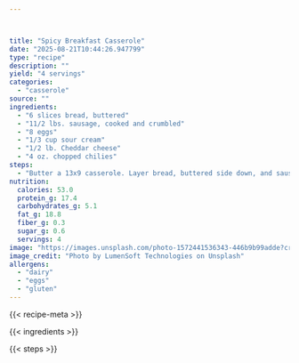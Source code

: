 ```yaml
---



title: "Spicy Breakfast Casserole"
date: "2025-08-21T10:44:26.947799"
type: "recipe"
description: ""
yield: "4 servings"
categories:
  - "casserole"
source: ""
ingredients:
  - "6 slices bread, buttered"
  - "11/2 lbs. sausage, cooked and crumbled"
  - "8 eggs"
  - "1/3 cup sour cream"
  - "1/2 lb. Cheddar cheese"
  - "4 oz. chopped chilies"
steps:
  - "Butter a 13x9 casserole. Layer bread, buttered side down, and sausage. Mix eggs and sour cream. Pour over sausage. Grate cheese and mix with chilies. Sprinkle over other ingredients. Refrigerate 6-8 hours. Bake at 350° for 1 hour."
nutrition:
  calories: 53.0
  protein_g: 17.4
  carbohydrates_g: 5.1
  fat_g: 18.8
  fiber_g: 0.3
  sugar_g: 0.6
  servings: 4
image: "https://images.unsplash.com/photo-1572441536343-446b9b99adde?crop=entropy&cs=tinysrgb&fit=max&fm=jpg&ixid=M3w3OTQ5MzV8MHwxfHNlYXJjaHwxfHxzcGljeSUyMGJyZWFrZmFzdCUyMGNhc3Nlcm9sZSUyMGZvb2QlMjBjYXNzZXJvbGV8ZW58MXwwfHx8MTc1NTc5NTg4M3ww&ixlib=rb-4.1.0&q=80&w=1080"
image_credit: "Photo by LumenSoft Technologies on Unsplash"
allergens:
  - "dairy"
  - "eggs"
  - "gluten"
---
```


{{< recipe-meta >}}

{{< ingredients >}}

{{< steps >}}
